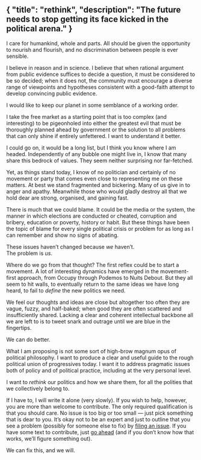 {
  "title": "rethink",
  "description": "The future needs to stop getting its face kicked in the political arena."
}
--

I care for humankind, whole and parts. All should be given the opportunity to nourish and flourish,
and no discrimination between people is ever sensible.

I believe in reason and in science. I believe that when rational argument from public evidence
suffices to decide a question, it must be considered to be so decided; when it does not, the
community must encourage a diverse range of viewpoints and hypotheses consistent with a good-faith
attempt to develop convincing public evidence.

I would like to keep our planet in some semblance of a working order.

I take the free market as a starting point that is too complex (and interesting) to be pigeonholed
into either the greatest evil that must be thoroughly planned ahead by government or the solution to
all problems that can only shine if entirely unfettered. I want to understand it better.

I could go on, it would be a long list, but I think you know where I am headed. Independently of any
bubble one might live in, I know that many share this bedrock of values. They seem neither
surprising nor far-fetched.

Yet, as things stand today, I know of no politician and certainly of no movement or party that comes
even close to representing me on these matters. At best we stand fragmented and bickering. Many of
us give in to anger and apathy. Meanwhile those who would gladly destroy all that we hold dear are
strong, organised, and gaining fast.

There is much that we could blame. It could be the media or the system, the manner in which
elections are conducted or cheated, corruption and bribery, education or poverty, history or habit.
But these things have been the topic of blame for every single political crisis or problem for as
long as I can remember and show no signs of abating.

These issues haven’t changed because _we_ haven’t.<br>The problem is _us_.

Where do we go from that thought? The first reflex could be to start a movement. A lot of
interesting dynamics have emerged in the movement-first approach, from Occupy through Podemos to
Nuits Debout. But they all seem to hit walls, to eventually return to the same ideas we have long
heard, to fail to _define_ the new politics we need.

We feel our thoughts and ideas are close but altogether too often they are vague, fuzzy, and
half-baked; when good they are often scattered and insufficiently shared. Lacking a clear and
coherent intellectual backbone all we are left to is to tweet snark and outrage until we are blue
in the fingertips.

We can do better.

What I am proposing is not some sort of high-brow magnum opus of political philosophy. I want to
produce a clear and useful guide to the rough political union of progressives today. I want it to
address pragmatic issues both of policy and of political practice, including at the very personal
level.

I want to _rethink_ our politics and how we share them, for all the polities that we collectively
belong to.

If I have to, I will write it alone (very slowly). If you wish to help, however, you are more than
welcome to contribute. The only required qualification is that you should care. No issue is too big
or too small — just pick something that is dear to you. It’s okay not to be an expert and just to
outline that you see a problem (possibly for someone else to fix) by
[filing an issue](https://github.com/darobin/politi.es/issues). If you have some text to contribute,
just [go ahead](https://github.com/darobin/politi.es) (and if you don’t know how that works, we’ll
figure something out).

We can fix this, and we will.
